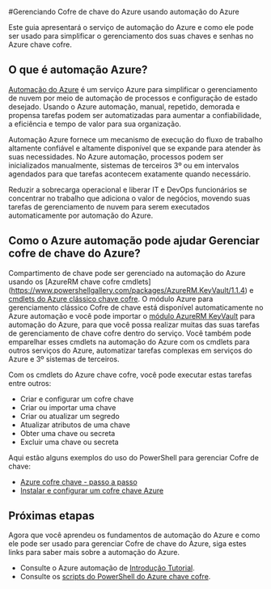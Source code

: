<properties
    pageTitle="Gerenciar cofre de chave do Azure usando automação Azure | Microsoft Azure"
    description="Saiba mais sobre como o serviço de automação do Azure pode ser usado para gerenciar Cofre de chave do Azure."
    services="Key-Vault, automation"
    documentationCenter=""
    authors="mgoedtel"
    manager="jwhit"
    editor=""/>

<tags
    ms.service="key-vault"
    ms.workload="identity"
    ms.tgt_pltfrm="na"
    ms.devlang="na"
    ms.topic="article"
    ms.date="07/29/2016"
    ms.author="magoedte;csand"/>

#<a name="managing-azure-key-vault-using-azure-automation"></a>Gerenciando Cofre de chave do Azure usando automação do Azure

Este guia apresentará o serviço de automação do Azure e como ele pode ser usado para simplificar o gerenciamento dos suas chaves e senhas no Azure chave cofre.

## <a name="what-is-azure-automation"></a>O que é automação Azure?

[Automação do Azure](../automation/automation-intro.md) é um serviço Azure para simplificar o gerenciamento de nuvem por meio de automação de processos e configuração de estado desejado. Usando o Azure automação, manual, repetido, demorada e propensa tarefas podem ser automatizadas para aumentar a confiabilidade, a eficiência e tempo de valor para sua organização.

Automação Azure fornece um mecanismo de execução do fluxo de trabalho altamente confiável e altamente disponível que se expande para atender às suas necessidades. No Azure automação, processos podem ser inicializados manualmente, sistemas de terceiros 3º ou em intervalos agendados para que tarefas acontecem exatamente quando necessário.

Reduzir a sobrecarga operacional e liberar IT e DevOps funcionários se concentrar no trabalho que adiciona o valor de negócios, movendo suas tarefas de gerenciamento de nuvem para serem executados automaticamente por automação do Azure.


## <a name="how-can-azure-automation-help-manage-azure-key-vault"></a>Como o Azure automação pode ajudar Gerenciar cofre de chave do Azure?

Compartimento de chave pode ser gerenciado na automação do Azure usando os [AzureRM chave cofre cmdlets] (https://www.powershellgallery.com/packages/AzureRM.KeyVault/1.1.4) e [cmdlets do Azure clássico chave cofre](https://msdn.microsoft.com/library/azure/dn868052.aspx). O módulo Azure para gerenciamento clássico Cofre de chave está disponível automaticamente no Azure automação e você pode importar o [módulo AzureRM KeyVault](https://www.powershellgallery.com/packages/AzureRM.KeyVault/1.1.4) para automação do Azure, para que você possa realizar muitas das suas tarefas de gerenciamento de chave cofre dentro do serviço. Você também pode emparelhar esses cmdlets na automação do Azure com os cmdlets para outros serviços do Azure, automatizar tarefas complexas em serviços do Azure e 3º sistemas de terceiros.

Com os cmdlets do Azure chave cofre, você pode executar estas tarefas entre outros: 

- Criar e configurar um cofre chave
- Criar ou importar uma chave
- Criar ou atualizar um segredo
- Atualizar atributos de uma chave
- Obter uma chave ou secreta
- Excluir uma chave ou secreta

Aqui estão alguns exemplos do uso do PowerShell para gerenciar Cofre de chave:  

* [Azure cofre chave - passo a passo](https://blogs.technet.microsoft.com/kv/2015/06/02/azure-key-vault-step-by-step)
* [Instalar e configurar um cofre chave Azure](https://www.simple-talk.com/cloud/platform-as-a-service/setting-up-and-configuring-an-azure-key-vault)


## <a name="next-steps"></a>Próximas etapas

Agora que você aprendeu os fundamentos de automação do Azure e como ele pode ser usado para gerenciar Cofre de chave do Azure, siga estes links para saber mais sobre a automação do Azure.

* Consulte o Azure automação de [Introdução Tutorial](../automation/automation-first-runbook-graphical.md).
* Consulte os [scripts do PowerShell do Azure chave cofre](https://gallery.technet.microsoft.com/scriptcenter/site/search?query=azure%20key%20vault&f%5B0%5D.Value=azure%20key%20vault&f%5B0%5D.Type=SearchText&ac=5).
